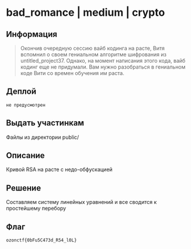 # bad_romance | medium | crypto

## Информация

> Окончив очередную сессию вайб кодинга на расте, Витя вспомнил о своем гениальном алгоритме шифрования из untitled_project37. Однако, на момент написания этого кода, вайб кодинг еще не придумали. Вам нужно разобраться в гениальном коде Вити со времен обучения им раста.

## Деплой

```
не предусмотрен  
```

## Выдать участинкам

Файлы из директории public/

## Описание

Кривой RSA на расте с недо-обфускацией

## Решение

Составляем систему линейных уравнений и все сводится к простейшему перебору

## Флаг

```
ozonctf{0bFu5C473d_R54_l0L}
```
